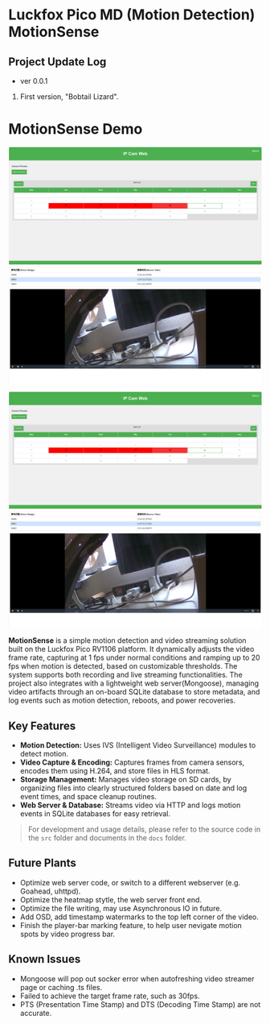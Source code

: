 # Luckfox Pico MD (Motion Detection) MotionSense


## Project Update Log
+ ver 0.0.1
1. First version, "Bobtail Lizard".

# MotionSense Demo
![Home page](images/homepage.png)
![Play back](images/playback.png)

![Home page](images/homepage.png)
![Play back](images/playback.png)

**MotionSense** is a simple motion detection and video streaming solution built on the Luckfox Pico RV1106 platform. It dynamically adjusts the video frame rate, capturing at 1 fps under normal conditions and ramping up to 20 fps when motion is detected, based on customizable thresholds. The system supports both recording and live streaming functionalities. The project also integrates with a lightweight web server(Mongoose), managing video artifacts through an on-board SQLite database to store metadata, and log events such as motion detection, reboots, and power recoveries.

## Key Features

+ **Motion Detection:** Uses IVS (Intelligent Video Surveillance) modules to detect motion.  
+ **Video Capture & Encoding:** Captures frames from camera sensors, encodes them using H.264, and store files in HLS format.  
+ **Storage Management:** Manages video storage on SD cards, by organizing files into clearly structured folders based on date and log event times, and space cleanup routines.  
+ **Web Server & Database:** Streams video via HTTP and logs motion events in SQLite databases for easy retrieval.  

> For development and usage details, please refer to the source code in the `src` folder and documents in the `docs` folder.


## Future Plants
+ Optimize web server code, or switch to a different webserver (e.g. Goahead, uhttpd).
+ Optimize the heatmap stytle, the web server front end.
+ Optimize the file writing, may use Asynchronous IO in future.
+ Add OSD, add timestamp watermarks to the top left corner of the video.
+ Finish the player-bar marking feature, to help user nevigate motion spots by video progress bar.

## Known Issues
+ Mongoose will pop out socker error when autofreshing video streamer page or caching .ts files.
+ Failed to achieve the target frame rate, such as 30fps.
+ PTS (Presentation Time Stamp) and DTS (Decoding Time Stamp) are not accurate.